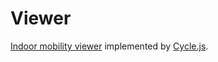 # Viewer

[Indoor mobility viewer](https://github.com/shinima/indoor-mobility-viewer) implemented by [Cycle.js](https://cycle.js.org).
